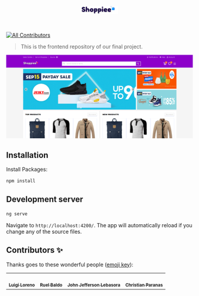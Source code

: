 <p align="center">
  <img width="20%" height="20%" src="./src/assets/imgs/logo.svg?raw=true">
</p>

<br />

[![All Contributors](https://img.shields.io/badge/all_contributors-4-orange.svg?style=flat-square)](#contributors-)

> This is the frontend repository of our final project.

<p align="center">
 <img src="./src/assets/imgs/shoppiee.png?raw=true">
</p>

## Installation

Install Packages:

```bash
npm install
```

## Development server

```bash
ng serve
```

Navigate to `http://localhost:4200/`. The app will automatically reload if you change any of the source files.

## Contributors ✨

Thanks goes to these wonderful people ([emoji key](https://allcontributors.org/docs/en/emoji-key)):


<table>
  <tr>
    <td align="center" style="border: none;">
      <a href="https://github.com/luigiloreno">
        <img src="https://avatars.githubusercontent.com/u/73870953?v=4" width="100px;" alt=""/>
        <br />
        <sub><b>Luigi Loreno</b></sub>
      </a>
    </td>
    <td align="center">
      <a href="https://github.com/baldo123-ruel">
        <img src="https://avatars.githubusercontent.com/u/78558096?v=4" width="100px;" alt=""/>
        <br />
        <sub><b>Ruel Baldo</b></sub>
      </a>
    </td>
    <td align="center">
      <a href="https://github.com/LebasoraJohnJefferson">
        <img src="https://avatars.githubusercontent.com/u/89246739?v=4" width="100px;" alt=""/>
        <br />
        <sub><b>John Jefferson Lebasora</b></sub>
      </a>
    </td>
    <td align="center">
      <a href="https://github.com/christianparanas">
        <img src="https://avatars.githubusercontent.com/u/59472122?v=4" width="100px;" alt=""/>
        <br />
        <sub><b>Christian Paranas</b></sub>
      </a>
    </td>
  </tr>
</table>
